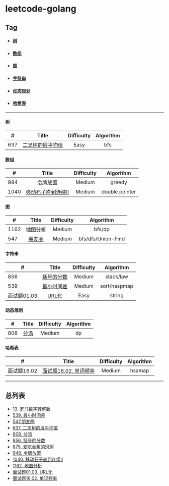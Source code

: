 # leetcode-golang

## Tag

- ####  [树](#tree)

- #### [数组](#array)

- #### [图](#Graph)

- #### [字符串](#String)

- #### [动态规划](#Dp)

- #### [哈希表](#hasmap)

------

#### <span id="tree">树</span>

| #    |                            Title                             | Difficulty | Algorithm |
| ---- | :----------------------------------------------------------: | :--------: | :-------: |
| 637  | [ 二叉树的层平均值](../../tree/master/leetcode2/二叉树的层平均值/二叉树的层平均值.md) |    Easy    |    bfs    |



#### <span id="array">数组</span>

| #    |                            Title                             | Difficulty |   Algorithm    |
| ---- | :----------------------------------------------------------: | :--------: | :------------: |
| 984  | [ 令牌放置](../../tree/master/leetcode2/令牌放置/令牌放置.md) |   Medium   |     greedy     |
| 1040 | [移动石子直到连续II](../../tree/master/leetcode2/移动石子直到连续II/移动石子直到连续II.md) |   Medium   | double pointer |



#### <span id="Graph">图</span>

| #    |                            Title                             | Difficulty |     Algorithm      |
| ---- | :----------------------------------------------------------: | :--------: | :----------------: |
| 1162 | [ 地图分析](../../tree/master/leetcode2/地图分析/地图分析.md) |   Medium   |       bfs/dp       |
| 547  |    [朋友圈](../../tree/master/leetcode2/朋友圈/朋友圈.md)    |   Medium   | bfs/dfs/Union-Find |



#### <span id="String">字符串</span>

| #           |                            Title                             | Difficulty |  Algorithm   |
| ----------- | :----------------------------------------------------------: | :--------: | :----------: |
| 856         | [括号的分数](../../tree/master/leetcode2/括号的分数/括号的分数.md) |   Medium   |  stack/law   |
| 539         | [最小时间差](../../tree/master/leetcode2/最小时间差/最小时间差.md) |   Medium   | sort/haspmap |
| 面试题01.03 |     [URL化](../../tree/master/leetcode2/URL化/URL化.md)      |    Easy    |    string    |



#### <span id="Dp">动态规划</span>

| #    |                      Title                       | Difficulty | Algorithm |
| ---- | :----------------------------------------------: | :--------: | :-------: |
| 808  | [分汤](../../tree/master/leetcode2/分汤/分汤.md) |   Medium   |    dp     |



#### <span id="hasmap">哈希表</span>

| #           |                            Title                             | Difficulty | Algorithm |
| ----------- | :----------------------------------------------------------: | :--------: | :-------: |
| 面试题16.02 | [面试题16.02. 单词频率](../../tree/master/leetcode2/单词频率/单词频率.md) |   Medium   |  hsamap   |



------




## 总列表

* [13. 罗马数字转整数](../../tree/master/leetcode2/罗马数字转整数)
* [539. 最小时间差](../../tree/master/leetcode2/最小时间差/最小时间差.md)
* [547.朋友圈](../../tree/master/leetcode2/朋友圈/朋友圈.md)
* [637. 二叉树的层平均值](../../tree/master/leetcode2/二叉树的层平均值/二叉树的层平均值.md)
* [808. 分汤](../../tree/master/leetcode2/分汤/分汤.md)
* [856. 括号的分数](../../tree/master/leetcode2/括号的分数/括号的分数.md)
* [875. 爱吃香蕉的珂珂](../../tree/master/leetcode2/爱吃香蕉的珂珂/爱吃香蕉的珂珂.md)
* [948. 令牌放置](../../tree/master/leetcode2/令牌放置/令牌放置.md)
* [1040. 移动石子直到连续II](../../tree/master/leetcode2/移动石子直到连续II/移动石子直到连续II.md)
* [1162. 地图分析](../../tree/master/leetcode2/地图分析/地图分析.md)
* [面试题01.03. URL化](../../tree/master/leetcode2/URL化/URL化.md)
* [面试题16.02. 单词频率](../../tree/master/leetcode2/单词频率/单词频率.md)

